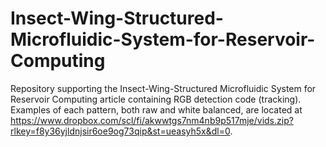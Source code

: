 # Insect-Wing-Structured-Microfluidic-System-for-Reservoir-Computing
Repository supporting the Insect-Wing-Structured Microfluidic System for Reservoir Computing article containing RGB detection code (tracking). Examples of each pattern, both raw and white balanced, are located at https://www.dropbox.com/scl/fi/akwwtgs7nm4nb9p517mje/vids.zip?rlkey=f8y36yjldnjsir6oe9og73qip&st=ueasyh5x&dl=0.
